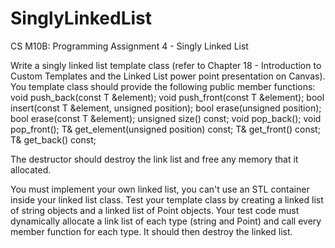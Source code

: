 # SinglyLinkedList
CS M10B: Programming Assignment 4 - Singly Linked List

Write a singly linked list template class (refer to Chapter 18 - Introduction to Custom Templates and the Linked List power point presentation on Canvas).  You template class should provide the following public member functions:
	void push_back(const T &element);
	void push_front(const T &element);
	bool insert(const T &element, unsigned position);
	bool erase(unsigned position);
	bool erase(const T &element);
	unsigned size() const;
	void pop_back();
	void pop_front();
	T& get_element(unsigned position) const;
	T& get_front() const;
	T& get_back() const;
	
The destructor should destroy the link list and free any memory that it allocated. 

You must implement your own linked list, you can't use an STL container inside your linked list class.
Test your template class by creating a linked list of string objects and a linked list of Point objects.  Your test code must dynamically allocate a link list of each type (string and Point) and call every member function for each type.  It should then destroy the linked list.

